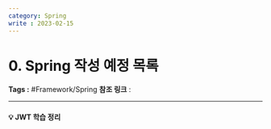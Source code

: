 ```yaml
---
category: Spring
write : 2023-02-15
---
```

# 0. Spring 작성 예정 목록
**Tags :** #Framework/Spring 
**참조 링크** :
***
#### 💡 JWT 학습 정리